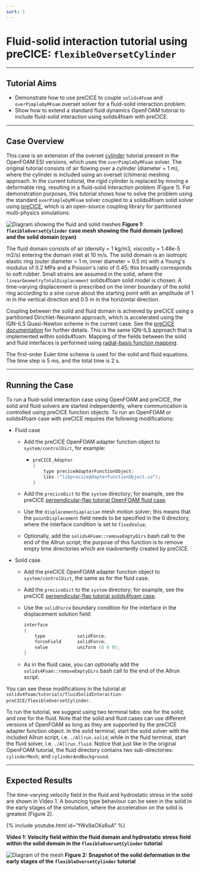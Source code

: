 ```yaml
---
sort: 1
---
```


# Fluid-solid interaction tutorial using preCICE: `flexibleOversetCylinder`

---

## Tutorial Aims

- Demonstrate how to use preCICE to couple `solids4Foam` and `overPimpleDyMFoam`
  overset solver for a fluid-solid interaction problem.
- Show how to extend a standard fluid dynamics OpenFOAM tutorial to include
  fluid-solid interaction using solids4foam with preCICE.

---

## Case Overview

This case is an extension of the overset
[cylinder](https://develop.openfoam.com/Development/openfoam/-/tree/master/tutorials/incompressible/overPimpleDyMFoam/cylinder)
tutorial present in the OpenFOAM ESI versions, which uses the
`overPimpleDyMFoam` solver. The original tutorial consists of air flowing over a
cylinder (diameter = 1 m), where the cylinder is included using an overset
(chimera) meshing approach. In the current tutorial, the rigid cylinder is
replaced by moving a deformable ring, resulting in a fluid-solid interaction
problem (Figure 1). For demonstration purposes, this tutorial shows how to solve
the problem using the standard `overPimpleDyMFoam` solver coupled to a
solids4foam solid solver using [preCICE](https://precice.org), which is an
open-source coupling library for partitioned multi-physics simulations.

![Diagram showing the fluid and solid meshes](images/flexibleOversetCylinderMesh.png)
**Figure 1: `flexibleOversetCylinder` case mesh showing the fluid domain
(yellow) and the solid domain (cyan)**

The fluid domain consists of air (density = 1 kg/m3, viscosity = 1.48e-5 m2/s)
entering the domain inlet at 10 m/s. The solid domain is an isotropic elastic
ring (outer diameter = 1 m, inner diameter = 0.5 m) with a Young's modulus of
0.2 MPa and a Poisson's ratio of 0.45; this broadly corresponds to soft rubber.
Small strains are assumed in the solid, where the
`linearGeometryTotalDisplacement` solids4foam solid model is chosen. A
time-varying displacement is prescribed on the inner boundary of the solid ring
according to a sine curve about the starting point with an amplitude of 1 m in
the vertical direction and 0.5 m in the horizontal direction.

Coupling between the solid and fluid domain is achieved by preCICE using a
partitioned Dirichlet-Neumann approach, which is accelerated using the IQN-ILS
Quasi-Newton scheme in the current case. See the
[preCICE documentation](https://precice.org/configuration-acceleration.html) for
further details. This is the same IQN-ILS approach that is implemented within
solids4foam. Mapping of the fields between the solid and fluid interfaces is
performed using
[radial-basis function mapping](https://precice.org/configuration-mapping.html#radial-basis-function-mapping).

The first-order Euler time scheme is used for the solid and fluid equations. The
time step is 5 ms, and the total time is 2 s.

---

## Running the Case

To run a fluid-solid interaction case using OpenFOAM and preCICE, the solid and
fluid solvers are started independently, where communication is controlled using
preCICE function objects. To run an OpenFOAM or solids4foam case with preCICE
requires the following modifications:

- Fluid case
  - Add the preCICE OpenFOAM adapter function object to `system/controlDict`,
    for example:

    - ```c++
      preCICE_Adapter
      {
          type preciceAdapterFunctionObject;
          libs ("libpreciceAdapterFunctionObject.so");
      }
      ```

  - Add the `preciceDict` to the `system` directory; for example, see the
    preCICE
    [perpendicular-flap tutorial OpenFOAM fluid case](https://github.com/precice/tutorials/blob/master/perpendicular-flap/fluid-openfoam/system/preciceDict).
  - Use the `displacementLaplacian` mesh motion solver; this means that the
    `pointDisplacement` field needs to be specified in the 0 directory, where
    the interface condition is set to `fixedValue`;
  - Optionally, add the `solids4Foam::removeEmptyDirs` bash call to the end of
    the Allrun script; the purpose of this function is to remove empty time
    directories which are inadvertently created by preCICE.
- Solid case
  - Add the preCICE OpenFOAM adapter function object to `system/controlDict`,
    the same as for the fluid case.
  - Add the `preciceDict` to the `system` directory; for example, see the
    preCICE
    [perpendicular-flap tutorial solids4foam case](https://github.com/precice/tutorials/blob/master/perpendicular-flap/solid-solids4foam/system/preciceDict).
  - Use the `solidForce` boundary condition for the interface in the
    displacement solution field:

    ```c++
    interface
    {
        type            solidForce;
        forceField      solidForce;
        value           uniform (0 0 0);
    }
    ```

  - As in the fluid case, you can optionally add the
    `solids4Foam::removeEmptyDirs` bash call to the end of the Allrun script.

You can see these modifications in the tutorial at
`solids4foam/tutorials/fluidSolidInteraction-preCICE/flexibleOversetCylinder`.

To run the tutorial, we suggest using two terminal tabs: one for the solid; and
one for the fluid. Note that the solid and fluid cases can use different
versions of OpenFOAM as long as they are supported by the preCICE adapter
function object. In the solid terminal, start the solid solver with the included
Allrun script, i.e. `./Allrun.solid`; while in the fluid terminal, start the
fluid solver, i.e. `./Allrun.fluid`. Notice that just like in the original
OpenFOAM tutorial, the fluid directory contains two sub-directories:
`cylinderMesh`; and `cylinderAndBackground`.

---

## Expected Results

The time-varying velocity field in the fluid and hydrostatic stress in the solid
are shown in Video 1. A bouncing type behaviour can be seen in the solid in the
early stages of the simulation, where the acceleration on the solid is greatest
(Figure 2).

{% include youtube.html id="fWx9aCKs6uA" %}

**Video 1: Velocity field within the fluid domain and hydrostatic stress field
within the solid domain in the `flexibleOversetCylinder` tutorial**

![Diagram of the mesh](./images/flexibleOversetCylinderDeformedRing.png)
**Figure 2: Snapshot of the solid deformation in the early stages of the
`flexibleOversetCylinder` tutorial**
